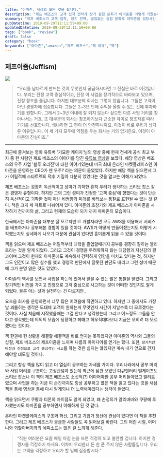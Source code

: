 ```yaml
---
title: "아마존, 세상의 모든 것을 팝니다."
description: "제프 베조스의 고객 집착 전략과 장기 실험 문화가 아마존을 어떻게 키웠는지 분석하고 스타트업 실행 전략으로 번역한 아마존 경영 리뷰."
summary: "제프 베조스가 고객 집착, 장기 전략, 끊임없는 실험 문화로 아마존을 성장시킨 과정을 정리하고, 그 철학이 기존 산업을 어떻게 뒤흔들었는지 해석하며 한국 스타트업과 나의 업무에서 어떤 실행법을 빌려 올 수 있을지 질문을 던진 탐구형 리뷰다. 특히 장기 지표를 설정하고 역방향에서 조직을..."
pubDatetime: 2019-09-20T12:11:59+09:00
updatedDatetime: 2019-09-20T12:11:59+09:00
tags: ["book", "review"]
draft: false
category: "book"
keywords: ["아마존","amazon","제프 베조스","책 리뷰","책"]
---
```


## 제프이즘(Jeffism)

![](https://i.imgur.com/3lxnhm6.jpg)

 > 
 > “우리를 남다르게 만드는 것이 무엇인지 궁금하시다면 그 진실은 바로 이것입니다. 우리는 진정 고객 중심적이고, 진정 이 사업을 장기적으로 바라보고 있으며, 진정 창조를 즐깁니다. 하지만 대부분의 회사는 그렇지 않습니다. 그들은 고객이 아닌 경쟁자에 집중합니다. 그들은 2~3년 안에 수익을 올릴 수 있는 것에 투자하기를 원합니다. 그래서 2~3년 이내에 잘 되지 않는다 싶으면 다른 사업 거리를 찾아나서는 거죠. 또 대부분의 회사는 창조하기보다 근소한 차이로 창조자를 따라가기를 선호합니다. 왜냐하면 그 편이 더 안전하니까요. 이것이 바로 우리가 남다른 이유입니다. 이 세 가지 모두에 역점을 두는 회사는 거의 없거든요. 이것이 아마존의 진실이죠.”

---

최근에 즐겨보는 영화 유튜버 '기묘한 케이지'님의 영상 중에 현재 전세계 공식 최고 부자 중 한 사람인 제프 베조스의 이야기를 담긴 [유튜브 영상](https://youtu.be/oe1RDNoTUHk)을 보았다. 해당 영상은 베조스의 우주 사업 '블루 오리진'에 대한 이야기였는데 미국 최대 온라인 마켓플레이스인 아마존을 운영하는 CEO가 왠 우주? 라는 의문이 들었었다.
하지만 해당 책을 읽으면서 그가 어릴적에 스타트렉의 덕후 기질이 다분히 있었다는 것을 알고는 이해가 되었다.

제프 베조스는 굉장히 독선적이고 성미가 괴팍한 흔히 우리가 생각하는 스티브 잡스 같은 경영자 유형이다. 하지만 그의 그런 성미가 진정한 '고객 중심'에 향했다는 것이 단순히 독선적이고 괴팍한 것이 아닌 비범함과 미래를 바라보는 통찰로 표현될 수 있는 것 같다.
책은 크게 세 파트로 나뉘어져 있다. 아마존의 초창기와 제프 베조스가 아마존을 시작하기 전까지의 삶, 그리고 현재의 모습이 되기 까지 아마존의 모습이다.

한국에서는 아마존을 대부분 잘 모르지만 IT 개발자라면 모두 AWS를 이용해서 서비스를 배포하거나 공부해본 경험이 있을 것이다. AWS가 어떻게 만들어졌는지도 어떻게 시작했는지도 상세하게 나오기 때문에 관심이 있다면 흥미롭게 읽을 수 있을 것이다.

책을 읽으며 제프 베조스는 어릴적부터 대학을 졸업할때까지 공부를 굉장히 잘하는 엘리트라는 것을 알게 되었다. 그리고 그것이 경쟁을 두려워하지 않는 대담함과 자신감의 결과이며 그것이 현재의 아마존에도 계속해서 강력하게 영향을 미치고 있다는 것, 하지만 그도 인간이고 많은 실수를 했고 경영적 판단에서 잘못된 판단도 내리고 그런 성미 때문에 그가 분명 잃은 것도 있었다.

아마존의 역사를 보면서 사업을 하는데 있어서 얻을 수 있는 많은 통찰을 얻었다. 그리고 장기적인 비전을 가지고 진정으로 고객 중심으로 사고하는 것이 어떠한 것인지도 알게 되었다. 물론 아는 것과 실천하는 건 다르지만..

요즈음 회사를 운영하면서 너무 많은 어려움에 직면하고 있다.
하지만 그 중에서도 가장 날 괴롭히는 생각은 도대체 고객이 원하는게 무엇인지 시간이 지날수록 더 모르겠다는 것이다. 사실 처음에 시작했을때는 그걸 안다고 생각했는데 그리고 어느정도 그들을 안다고 생각했는데 의외의 모습에 당황하고 헤매고 허우적대다보니 지금은 오히려 더 모르겠다는 것이다.

책 한권에 현 상황을 해결할 해결책을 바로 얻지는 못하겠지만 아마존의 역사와 그들의 삽질, 제프 베조스의 제프이즘을 느끼며 나름의 아이디어를 얻기는 했다. 또한, `장기적인 비전과 진정으로 고객 중심적인 사고`를 하는 것은 쉽지는 않겠지만 계속 내가 앞으로 견지해야할 태도일 것이다.

그리고 항상 책을 많이 읽고 더 열심히 공부하는 자세를 가지자. 우리나라에서 공부 머리와 사업 머리를 구분하는 고정관념이 있는데 최근에 잠깐 보았던 다큐멘터리 빌게이츠도 스티브 잡스나 이 책의 제프 베조스도 소싯적(?) 어마어마한 공부 머리들이었고 엘리트였으며 사업을 하는 지금 이 순간까지도 항상 공부하고 많은 책을 읽고 있다는 것을 새삼 책을 통해 영상을 통해 다시 알게되니 더 노력해야겠다는 생각이 들었다.

책을 읽으면서 쿠팡과 티몬의 차이점도 알게 되었고, 왜 손정의가 알리바바와 쿠팡에 투자했는지도 아마존을 공부하면서 이해하게 된 것 같다.

온라인 마켓플레이스의 구조와 혁신, 그리고 기업가 정신에 관심이 있다면 이 책을 추천한다. 그리고 제프 베조스가 궁금한 사람들도 꼭 읽어보길 바란다. 그의 어린 시절, 어머니와 외할아버지와의 에피소드는 많은 걸 느끼게 해준다.

 > 
 > “직원 여러분은 요즘 매일 아침 눈을 뜨면 걱정이 되고 불안할 겁니다. 하지만 경쟁자를 걱정하지 마세요. 어차피 우리한테 돈 한 푼 주지 않은 사람들입니다. 우리는 고객을 걱정하고 우리가 할 일에 집중합시다.”
